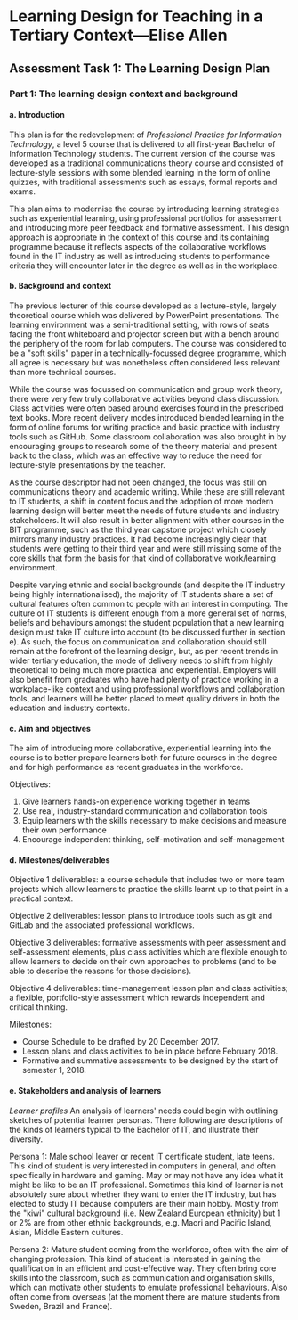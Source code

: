 # Learning Design for Teaching in a Tertiary Context—Elise Allen
## Assessment Task 1: The Learning Design Plan

### Part 1: The learning design context and background

#### a. Introduction
This plan is for the redevelopment of *Professional Practice for Information Technology*, a level 5 course that is delivered to all first-year Bachelor of Information Technology students. The current version of the course was developed as a traditional communications theory course and consisted of lecture-style sessions with some blended learning in the form of online quizzes, with traditional assessments such as essays, formal reports and exams.

This plan aims to modernise the course by introducing learning strategies such as experiential learning, using professional portfolios for assessment and introducing more peer feedback and formative assessment. This design approach is appropriate in the context of this course and its containing programme because it reflects aspects of the collaborative workflows found in the IT industry as well as introducing students to performance criteria they will encounter later in the degree as well as in the workplace.

#### b. Background and context
The previous lecturer of this course developed as a lecture-style, largely theoretical course which was delivered by PowerPoint presentations. The learning environment was a semi-traditional setting, with rows of seats facing the front whiteboard and projector screen but with a bench around the periphery of the room for lab computers. The course was considered to be a "soft skills" paper in a technically-focussed degree programme, which all agree is necessary but was nonetheless often considered less relevant than more technical courses.

While the course was focussed on communication and group work theory, there were very few truly collaborative activities beyond class discussion. Class activities were often based around exercises found in the prescribed text books. More recent delivery modes introduced blended learning in the form of online forums for writing practice and basic practice with industry tools such as GitHub. Some classroom collaboration was also brought in by encouraging groups to research some of the theory material and present back to the class, which was an effective way to reduce the need for lecture-style presentations by the teacher.

As the course descriptor had not been changed, the focus was still on communications theory and academic writing. While these are still relevant to IT students, a shift in content focus and the adoption of more modern learning design will better meet the needs of future students and industry stakeholders. It will also result in better alignment with other courses in the BIT programme, such as the third year capstone project which closely mirrors many industry practices. It had become increasingly clear that students were getting to their third year and were still missing some of the core skills that form the basis for that kind of collaborative work/learning environment.

Despite varying ethnic and social backgrounds (and despite the IT industry being highly internationalised), the majority of IT students share a set of cultural features often common to people with an interest in computing. The culture of IT students is different enough from a more general set of norms, beliefs and behaviours amongst the student population that a new learning design must take IT culture into account (to be discussed further in section e). As such, the focus on communication and collaboration should still remain at the forefront of the learning design, but, as per recent trends in wider tertiary education, the mode of delivery needs to shift from highly theoretical to being much more practical and experiential. Employers will also benefit from graduates who have had plenty of practice working in a workplace-like context and using professional workflows and collaboration tools, and learners will be better placed to meet quality drivers in both the education and industry contexts.

#### c. Aim and objectives
The aim of introducing more collaborative, experiential learning into the course is to better prepare learners both for future courses in the degree and for high performance as recent graduates in the workforce.

Objectives:
1. Give learners hands-on experience working together in teams
2. Use real, industry-standard communication and collaboration tools
3. Equip learners with the skills necessary to make decisions and measure their own performance
4. Encourage independent thinking, self-motivation and self-management

#### d. Milestones/deliverables
Objective 1 deliverables: a course schedule that includes two or more team projects which allow learners to practice the skills learnt up to that point in a practical context.

Objective 2 deliverables: lesson plans to introduce tools such as git and GitLab and the associated professional workflows.

Objective 3 deliverables: formative assessments with peer assessment and self-assessment elements, plus class activities which are flexible enough to allow learners to decide on their own approaches to problems (and to be able to describe the reasons for those decisions).

Objective 4 deliverables: time-management lesson plan and class activities; a flexible, portfolio-style assessment which rewards independent and critical thinking.

Milestones:
- Course Schedule to be drafted by 20 December 2017.
- Lesson plans and class activities to be in place before February 2018.
- Formative and summative assessments to be designed by the start of semester 1, 2018.

#### e. Stakeholders and analysis of learners
*Learner profiles*
An analysis of learners' needs could begin with outlining sketches of potential learner personas. There following are descriptions of the kinds of learners typical to the Bachelor of IT, and illustrate their diversity.

Persona 1: Male school leaver or recent IT certificate student, late teens. This kind of student is very interested in computers in general, and often specifically in hardware and gaming. May or may not have any idea what it might be like to be an IT professional. Sometimes this kind of learner is not absolutely sure about whether they want to enter the IT industry, but has elected to study IT because computers are their main hobby. Mostly from the "kiwi" cultural background (i.e. New Zealand European ethnicity) but 1 or 2% are from other ethnic backgrounds, e.g. Maori and Pacific Island, Asian, Middle Eastern cultures.

Persona 2: Mature student coming from the workforce, often with the aim of changing profession. This kind of student is interested in gaining the qualification in an efficient and cost-effective way. They often bring core skills into the classroom, such as communication and organisation skills, which can motivate other students to emulate professional behaviours. Also often come from overseas (at the moment there are mature students from Sweden, Brazil and France).
